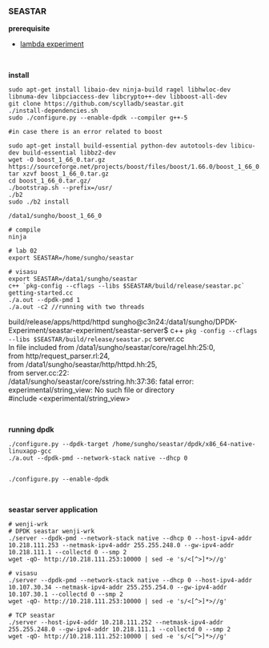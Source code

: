 ### SEASTAR

**prerequisite**
- [lambda experiment](lambda)

<br>

**install**
```
sudo apt-get install libaio-dev ninja-build ragel libhwloc-dev libnuma-dev libpciaccess-dev libcrypto++-dev libboost-all-dev
git clone https://github.com/scylladb/seastar.git
./install-dependencies.sh
sudo ./configure.py --enable-dpdk --compiler g++-5

#in case there is an error related to boost

sudo apt-get install build-essential python-dev autotools-dev libicu-dev build-essential libbz2-dev
wget -O boost_1_66_0.tar.gz https://sourceforge.net/projects/boost/files/boost/1.66.0/boost_1_66_0.tar.gz/download
tar xzvf boost_1_66_0.tar.gz
cd boost_1_66_0.tar.gz/
./bootstrap.sh --prefix=/usr/
./b2
sudo ./b2 install

/data1/sungho/boost_1_66_0

# compile
ninja

# lab 02
export SEASTAR=/home/sungho/seastar

# visasu
export SEASTAR=/data1/sungho/seastar
c++ `pkg-config --cflags --libs $SEASTAR/build/release/seastar.pc` getting-started.cc
./a.out --dpdk-pmd 1
./a.out -c2 //running with two threads
```



build/release/apps/httpd/httpd
sungho@c3n24:/data1/sungho/DPDK-Experiment/seastar-experiment/seastar-server$ c++ `pkg
-config --cflags --libs $SEASTAR/build/release/seastar.pc` server.cc                  
In file included from /data1/sungho/seastar/core/ragel.hh:25:0,                       
                 from http/request_parser.rl:24,                                      
                 from /data1/sungho/seastar/http/httpd.hh:25,                         
                 from server.cc:22:                                                   
/data1/sungho/seastar/core/sstring.hh:37:36: fatal error: experimental/string_view: No
 such file or directory                                                               
 #include <experimental/string_view>                                                  

<br>

**running dpdk**
```
./configure.py --dpdk-target /home/sungho/seastar/dpdk/x86_64-native-linuxapp-gcc
./a.out --dpdk-pmd --network-stack native --dhcp 0


./configure.py --enable-dpdk

```

<br>

**seastar server application**
```
# wenji-wrk
# DPDK seastar wenji-wrk
./server --dpdk-pmd --network-stack native --dhcp 0 --host-ipv4-addr 10.218.111.253 --netmask-ipv4-addr 255.255.248.0 --gw-ipv4-addr 10.218.111.1 --collectd 0 --smp 2
wget -qO- http://10.218.111.253:10000 | sed -e 's/<[^>]*>//g'

# visasu
./server --dpdk-pmd --network-stack native --dhcp 0 --host-ipv4-addr 10.107.30.34 --netmask-ipv4-addr 255.255.254.0 --gw-ipv4-addr 10.107.30.1 --collectd 0 --smp 2
wget -qO- http://10.218.111.253:10000 | sed -e 's/<[^>]*>//g'

# TCP seastar
./server --host-ipv4-addr 10.218.111.252 --netmask-ipv4-addr 255.255.248.0 --gw-ipv4-addr 10.218.111.1 --collectd 0 --smp 2
wget -qO- http://10.218.111.252:10000 | sed -e 's/<[^>]*>//g'
```
